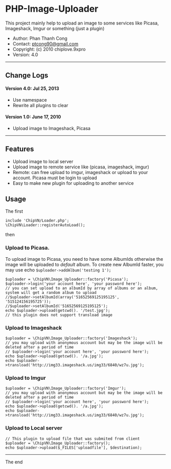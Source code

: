 # PHP-Image-Uploader
This project mainly help to upload an image to some services like Picasa, Imageshack, Imgur or something (just a plugin)
* Author: Phan Thanh Cong 
* Contact: ptcong90@gmail.com
* Copyright: (c) 2010 chiplove.9xpro
* Version: 4.0

***
## Change Logs
#### Version 4.0: Jul 25, 2013
* Use namespace
* Rewrite all plugins to clear 

#### Version 1.0: June 17, 2010
* Upload image to Imageshack, Picasa

***
## Features
* Upload image to local server
* Upload image to remote service like (picasa, imageshack, imgur)
* Remote: can free upload to imgur, imageshack or upload to your account. Picasa must be login to upload
* Easy to make new plugin for uploading to another service

## Usage
The first

    include 'ChipVN/Loader.php';
    \ChipVN\Loader::registerAutoLoad();


then 
### Upload to Picasa.
To upload image to Picasa, you need to have some AlbumIds otherwise the image will be uploaded to _default_ album.
To create new AlbumId faster, you may use echo `$uploader->addAlbum('testing 1');`

    $uploader = \ChipVN\Image_Uploader::factory('Picasa');
    $uploader->login('your account here', 'your password here');
    // you can set upload to an albumId by array of albums or an album, system will get a random album to upload 
    //$uploader->setAlbumId(array('51652569125195125', '515124156195725'));
    //$uploader->setAlbumId('51652569125195125');
    echo $uploader->upload(getcwd(). '/test.jpg');
    // this plugin does not support transload image

### Upload to Imageshack
    $uploader = \ChipVN\Image_Uploader::factory('Imageshack');
    // you may upload with anonymous account but may be the image will be deleted after a period of time
    // $uploader->login('your account here', 'your password here');
    echo $uploader->upload(getcwd(). '/a.jpg');
    echo $uploader->transload('http://img33.imageshack.us/img33/6840/wz7u.jpg');

### Upload to Imgur
    $uploader = \ChipVN\Image_Uploader::factory('Imgur');
    // you may upload with anonymous account but may be the image will be deleted after a period of time
    // $uploader->login('your account here', 'your password here');
    echo $uploader->upload(getcwd(). '/a.jpg');
    echo $uploader->transload('http://img33.imageshack.us/img33/6840/wz7u.jpg');


### Upload to Local server
    // This plugin to upload file that was submited from client
    $uploader = \ChipVN\Image_Uploader::factory();
    echo $uploader->upload($_FILES['uploadfile'], $destination);

***
The end